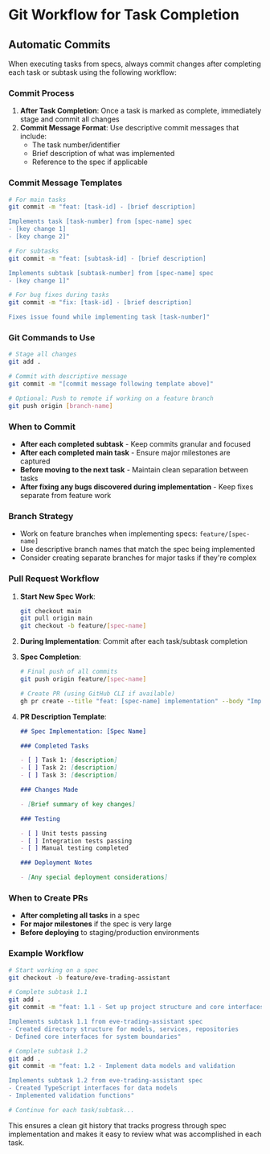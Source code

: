 # Git Workflow for Task Completion

## Automatic Commits

When executing tasks from specs, always commit changes after completing each task or subtask using the following workflow:

### Commit Process

1. **After Task Completion**: Once a task is marked as complete, immediately stage and commit all changes
2. **Commit Message Format**: Use descriptive commit messages that include:
   - The task number/identifier
   - Brief description of what was implemented
   - Reference to the spec if applicable

### Commit Message Templates

```bash
# For main tasks
git commit -m "feat: [task-id] - [brief description]

Implements task [task-number] from [spec-name] spec
- [key change 1]
- [key change 2]"

# For subtasks
git commit -m "feat: [subtask-id] - [brief description]

Implements subtask [subtask-number] from [spec-name] spec
- [key change 1]"

# For bug fixes during tasks
git commit -m "fix: [task-id] - [brief description]

Fixes issue found while implementing task [task-number]"
```

### Git Commands to Use

```bash
# Stage all changes
git add .

# Commit with descriptive message
git commit -m "[commit message following template above]"

# Optional: Push to remote if working on a feature branch
git push origin [branch-name]
```

### When to Commit

- **After each completed subtask** - Keep commits granular and focused
- **After each completed main task** - Ensure major milestones are captured
- **Before moving to the next task** - Maintain clean separation between tasks
- **After fixing any bugs discovered during implementation** - Keep fixes separate from feature work

### Branch Strategy

- Work on feature branches when implementing specs: `feature/[spec-name]`
- Use descriptive branch names that match the spec being implemented
- Consider creating separate branches for major tasks if they're complex

### Pull Request Workflow

1. **Start New Spec Work**:

   ```bash
   git checkout main
   git pull origin main
   git checkout -b feature/[spec-name]
   ```

2. **During Implementation**: Commit after each task/subtask completion

3. **Spec Completion**:

   ```bash
   # Final push of all commits
   git push origin feature/[spec-name]

   # Create PR (using GitHub CLI if available)
   gh pr create --title "feat: [spec-name] implementation" --body "Implements [spec-name] spec with all tasks completed"
   ```

4. **PR Description Template**:

   ```markdown
   ## Spec Implementation: [Spec Name]

   ### Completed Tasks

   - [ ] Task 1: [description]
   - [ ] Task 2: [description]
   - [ ] Task 3: [description]

   ### Changes Made

   - [Brief summary of key changes]

   ### Testing

   - [ ] Unit tests passing
   - [ ] Integration tests passing
   - [ ] Manual testing completed

   ### Deployment Notes

   - [Any special deployment considerations]
   ```

### When to Create PRs

- **After completing all tasks** in a spec
- **For major milestones** if the spec is very large
- **Before deploying** to staging/production environments

### Example Workflow

```bash
# Start working on a spec
git checkout -b feature/eve-trading-assistant

# Complete subtask 1.1
git add .
git commit -m "feat: 1.1 - Set up project structure and core interfaces

Implements subtask 1.1 from eve-trading-assistant spec
- Created directory structure for models, services, repositories
- Defined core interfaces for system boundaries"

# Complete subtask 1.2
git add .
git commit -m "feat: 1.2 - Implement data models and validation

Implements subtask 1.2 from eve-trading-assistant spec
- Created TypeScript interfaces for data models
- Implemented validation functions"

# Continue for each task/subtask...
```

This ensures a clean git history that tracks progress through spec implementation and makes it easy to review what was accomplished in each task.
